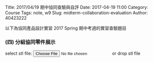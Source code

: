 Title: 2017/04/19 期中協同查驗與自評
Date: 2017-04-19 11:00
Category: Course
Tags: note, w9
Slug: midterm-collaboration-evaluation
Author: 40423222

以下為協同產品設計實習 2017 Spring 期中考週的實習查驗題目 

<!-- PELICAN_END_SUMMARY -->

###  (四) 分組協同零件展示

<link href="./../data/madeleine/src/css/Madeleine.css" rel="stylesheet">
<script src="./../data/madeleine/src/lib/stats.js"></script>
<script src="./../data/madeleine/src/lib/detector.js"></script>
<script src="./../data/madeleine/src/lib/three.min.js"></script>
<script src="./../data/madeleine/src/Madeleine.js"></script>

<div id="target" class="madeleine"></div>

<script>
window.onload = function(){
    var madeleine = new Madeleine({
      target: 'target', // target div id
      data: './../data/Fourbar Walker.stl', // data path
      path: './../data/madeleine/src/' // path to source directory from current html file
    });
}; 
</script>

<script src="https://cdnjs.cloudflare.com/ajax/libs/three.js/r68/three.min.js"
></script>
<script src="https://rawgit.com/mrdoob/three.js/master/examples/js/controls/TrackballControls.js"
></script>
<script src="./../data/w9/loader.js"></script>
<script src="./../data/w9/stl.js"></script>
<div>
select stl file: <input type="file" id="file" /> or drop stl file
</div>
<div id="view"></div>